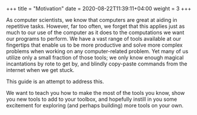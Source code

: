 +++
title = "Motivation"
date =  2020-08-22T11:39:11+04:00
weight = 3
+++

As computer scientists, we know that computers are great at aiding in repetitive tasks. However, far too often, we forget that this applies just as much to our use of the computer as it does to the computations we want our programs to perform. We have a vast range of tools available at our fingertips that enable us to be more productive and solve more complex problems when working on any computer-related problem. Yet many of us utilize only a small fraction of those tools; we only know enough magical incantations by rote to get by, and blindly copy-paste commands from the internet when we get stuck.

This guide is an attempt to address this.

We want to teach you how to make the most of the tools you know, show you new tools to add to your toolbox, and hopefully instill in you some excitement for exploring (and perhaps building) more tools on your own.
